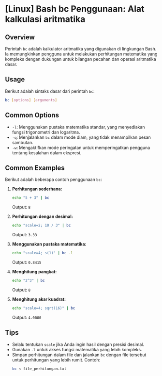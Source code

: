 # [Linux] Bash bc Penggunaan: Alat kalkulasi aritmatika

## Overview
Perintah `bc` adalah kalkulator aritmatika yang digunakan di lingkungan Bash. Ia memungkinkan pengguna untuk melakukan perhitungan matematika yang kompleks dengan dukungan untuk bilangan pecahan dan operasi aritmatika dasar.

## Usage
Berikut adalah sintaks dasar dari perintah `bc`:

```bash
bc [options] [arguments]
```

## Common Options
- `-l`: Menggunakan pustaka matematika standar, yang menyediakan fungsi trigonometri dan logaritma.
- `-q`: Menjalankan `bc` dalam mode diam, yang tidak menampilkan pesan sambutan.
- `-w`: Mengaktifkan mode peringatan untuk memperingatkan pengguna tentang kesalahan dalam ekspresi.

## Common Examples
Berikut adalah beberapa contoh penggunaan `bc`:

1. **Perhitungan sederhana:**
   ```bash
   echo "5 + 3" | bc
   ```
   Output: `8`

2. **Perhitungan dengan desimal:**
   ```bash
   echo "scale=2; 10 / 3" | bc
   ```
   Output: `3.33`

3. **Menggunakan pustaka matematika:**
   ```bash
   echo "scale=4; s(1)" | bc -l
   ```
   Output: `0.8415`

4. **Menghitung pangkat:**
   ```bash
   echo "2^3" | bc
   ```
   Output: `8`

5. **Menghitung akar kuadrat:**
   ```bash
   echo "scale=4; sqrt(16)" | bc
   ```
   Output: `4.0000`

## Tips
- Selalu tentukan `scale` jika Anda ingin hasil dengan presisi desimal.
- Gunakan `-l` untuk akses fungsi matematika yang lebih kompleks.
- Simpan perhitungan dalam file dan jalankan `bc` dengan file tersebut untuk perhitungan yang lebih rumit. Contoh:
  ```bash
  bc < file_perhitungan.txt
  ```